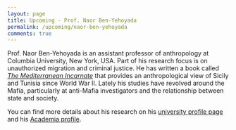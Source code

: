 ```yaml
---
layout: page
title: Upcoming - Prof. Naor Ben-Yehoyada
permalink: /upcoming/naor-ben-yehoyada
comments: true
---
```


Prof. Naor Ben-Yehoyada is an assistant professor of anthropology at Columbia University, New York, USA. Part of his research focus is on unauthorized migration and criminal justice. He has written a book called [_The Mediterranean Incarnate_](https://www.amazon.com/Mediterranean-Incarnate-Formation-between-Tunisia/dp/022645102X) that provides an anthropological view of Sicily and Tunisia since World War II. Lately his studies have revolved around the Mafia, particularly at anti-Mafia investigators and the relationship between state and society.

You can find more details about his research on his [university profile page](http://anthropology.columbia.edu/people/profile/472) and his [Academia profile](http://columbia.academia.edu/NaorBenYehoyada).
